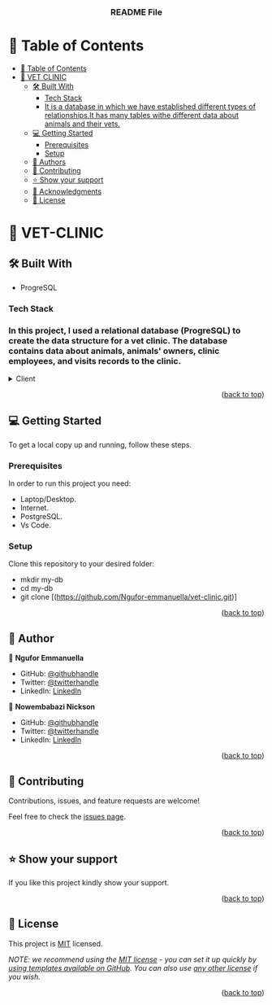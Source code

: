 <a name="readme-top"></a>

<div align="center">

  <h3><b>README File</b></h3>

</div>

# 📗 Table of Contents

- [📗 Table of Contents](#-table-of-contents)
- [📖 VET CLINIC ](#-vet-clinic-)
  - [🛠 Built With ](#-built-with-)
    - [Tech Stack ](#tech-stack-)
    - [It is a database in which we have established different types of relationships.It has many tables withe different data about animals and their vets.](#it-is-a-database-in-which-we-have-established-different-types-of-relationshipsit-has-many-tables-withe-different-data-about-animals-and-their-vets)
  - [💻 Getting Started ](#-getting-started-)
    - [Prerequisites](#prerequisites)
    - [Setup](#setup)
  - [👥 Authors ](#-authors-)
  - [🤝 Contributing ](#-contributing-)
  - [⭐️ Show your support ](#️-show-your-support-)
  - [🙏 Acknowledgments ](#-acknowledgments-)
  - [📝 License ](#-license-)

# 📖 VET-CLINIC <a name="about-project"></a>

## 🛠 Built With <a name="built-with"></a>

- ProgreSQL

### Tech Stack <a name="tech-stack"></a>

### In this project, I used a relational database (ProgreSQL) to create the data structure for a vet clinic. The database contains data about animals, animals' owners, clinic employees, and visits records to the clinic.

<details>
  <summary>Client</summary>
  <ul>
    <li><a href="https://www.postgresql.org/">PostgresSQL</a></li>
  </ul>
</details>

<p align="right">(<a href="#readme-top">back to top</a>)</p>

## 💻 Getting Started <a name="getting-started"></a>

To get a local copy up and running, follow these steps.

### Prerequisites

In order to run this project you need:
 - Laptop/Desktop.
 - Internet.
 - PostgreSQL.
 - Vs Code.
### Setup

Clone this repository to your desired folder:
 - mkdir my-db
 - cd my-db
 - git clone [(https://github.com/Ngufor-emmanuella/vet-clinic.git)]

<p align="right">(<a href="#readme-top">back to top</a>)</p>

## 👥 Author <a name="authors"></a>

👤 **Ngufor Emmanuella**

- GitHub: [@githubhandle](https://github.com/Ngufor-emmanuella)
- Twitter: [@twitterhandle](https://twitter.com/Ngufor-emmanuella)
- LinkedIn: [LinkedIn](https://www.linkedin.com/in/Ngufor-emmanuella/)

👤 **Nowembabazi Nickson**

- GitHub: [@githubhandle](https://github.com/Nowembabazi)
- Twitter: [@twitterhandle](https://twitter.com/NowembabaziN)
- LinkedIn: [LinkedIn](https://www.linkedin.com/in/nowembabazi-nickson/)

<p align="right">(<a href="#readme-top">back to top</a>)</p>

## 🤝 Contributing <a name="contributing"></a>

Contributions, issues, and feature requests are welcome!

Feel free to check the [issues page](https://github.com/Ngufor-emmanuella/vet-clinic/issues).

<p align="right">(<a href="#readme-top">back to top</a>)</p>

## ⭐️ Show your support <a name="support"></a>

If you like this project kindly show your support.

<p align="right">(<a href="#readme-top">back to top</a>)</p>


<!-- LICENSE -->

## 📝 License <a name="license"></a>

This project is [MIT](./LICENSE) licensed.

_NOTE: we recommend using the [MIT license](https://github.com/demix007/vet-clinic-database/blob/table-query-initialization/LICENSE.md) - you can set it up quickly by [using templates available on GitHub](https://docs.github.com/en/communities/setting-up-your-project-for-healthy-contributions/adding-a-license-to-a-repository). You can also use [any other license](https://choosealicense.com/licenses/) if you wish._

<p align="right">(<a href="#readme-top">back to top</a>)</p>
<a name="readme-top"></a>